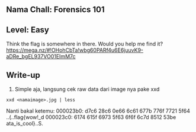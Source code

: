 ## Nama Chall: Forensics 101
## Level: Easy

Think the flag is somewhere in there. Would you help me find it? https://mega.nz/#!OHohCbTa!wbg60PARf4u6E6juuvK9-aDRe_bgEL937VO01EImM7c

## Write-up
1. Simple aja, langsung cek raw data dari image nya pake xxd
```
xxd <namaimage>.jpg | less
```
Nanti bakal ketemu:
000023b0: d7c6 28c6 0e66 6c61 677b 776f 7721 5f64  ..(..flag{wow!_d
000023c0: 6174 615f 6973 5f63 6f6f 6c7d 8512 53be  ata_is_cool}..S.
